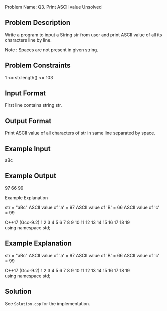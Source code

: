 Problem Name: Q3. Print ASCII value
Unsolved

## Problem Description

Write a program to input a String str from user and print ASCII value of all its characters line by line.

Note : Spaces are not present in given string.

## Problem Constraints

1 <= str.length() <= 103

## Input Format

First line contains string str.

## Output Format

Print ASCII value of all characters of str in same line separated by space.

## Example Input

aBc

## Example Output

97 66 99

Example Explanation

str = "aBc"
ASCII value of 'a' = 97
ASCII value of 'B' = 66
ASCII value of 'c' = 99

C++17 (Gcc-9.2)
1
2
3
4
5
6
7
8
9
10
11
12
13
14
15
16
17
18
19
using namespace std;

## Example Explanation

str = "aBc"
ASCII value of 'a' = 97
ASCII value of 'B' = 66
ASCII value of 'c' = 99

C++17 (Gcc-9.2)
1
2
3
4
5
6
7
8
9
10
11
12
13
14
15
16
17
18
19
using namespace std;

## Solution

See `Solution.cpp` for the implementation.